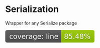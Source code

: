# Serialization
Wrapper for any Serialize package

[![Line Coverage Status](./src/CSharp/coverage-badge-line.svg)](https://github.com/danpetitt/open-cover-badge-generator-action/)
